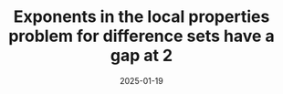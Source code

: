 ---
topic: Combinatorics
title: Exponents in the local properties problem for difference sets have a gap at 2
date: 2025-01-19
pub:
coauthors:
arxiv: 2501.11148
slides:
poster:
blog:
video:
series: research
pdf:
notes:
---